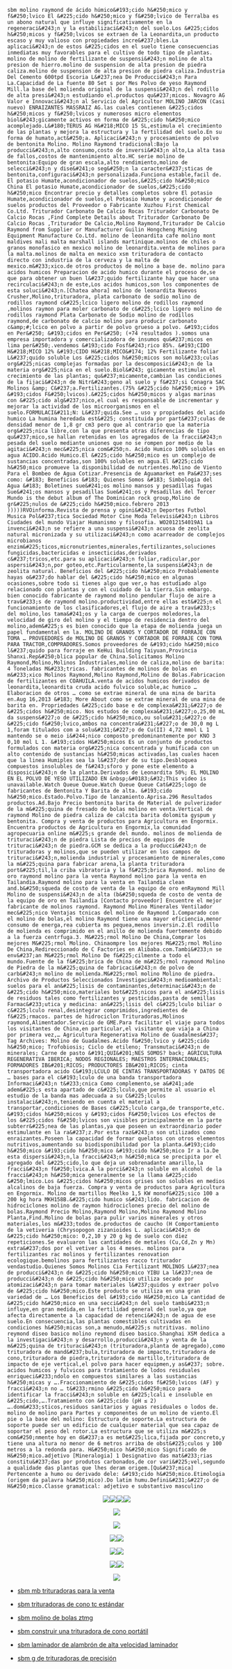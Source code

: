
```
sbm molino raymond de ácido húmico&#193;cido h&#250;mico y f&#250;lvico El &#225;cido h&#250;mico y f&#250;lvico de Terralba es un abono natural que influye significativamente en la regeneraci&#243;n y la estabilizaci&#243;n del suelo.Los &#225;cidos h&#250;micos y f&#250;lvicos se extraen de la Leonardita,un producto escaso y muy valioso con propiedades incre&#237;bles.La aplicaci&#243;n de estos &#225;cidos en el suelo tiene consecuencias inmediatas muy favorables para el cultivo de todo tipo de plantas. molino de molino de fertilizante de suspensi&#243;n molino de alta presion de hierro.molino de suspension de alta presion de piedra caliza.molino de suspension de alta presion de piedra caliza.Industria Del Cemento 600tpd Escoria L&#237;nea De Producci&#243;n Para La.Capacidad de La fuente 80 Set s por Mes Polvo de yeso Raymond Mill.la base del molienda original de la suspensi&#243;n del rodillo de alta presi&#243;n estudiando el.productos qu&#237;micos. Novagro AG Valor e Innovaci&#243;n al Servicio del Agricultor MOLINO JARCON (Casi nuevo) ENRAIZANTES MASSRAIZ AG.las cuales contienen &#225;cidos h&#250;micos y f&#250;lvicos y numerosos micro elementos biol&#243;gicamente activos en forma de &#225;cido h&#250;mico acomplejado.L&#180;TERUS AG H&#218;MICO 15 SL,estimula el crecimiento de las plantas y mejora la estructura y la fertilidad del suelo.En su forma de humato,act&#250;a. Aplicaci&#243;n y procesamiento de polvo de bentonita Molino. Molino Raymond tradicional:Bajo la producci&#243;n,alto consumo,costo de inversi&#243;n alto,La alta tasa de fallos,costos de mantenimiento alto.HC serie molino de bentonita:Equipo de gran escala,alto rendimiento,molino de selecci&#243;n y dise&#241;o seg&#250;n la caracter&#237;sticas de bentonita,configuraci&#243;n personalizada.Funciona estable,facil de. El potasio Humate,acondicionador de suelos,&#225;cido h&#250;mico China El potasio Humate,acondicionador de suelos,&#225;cido h&#250;mico Encontrar precio y detalles completos sobre El potasio Humate,acondicionador de suelos,el Potasio Humate y acondicionador de suelos productos del Proveedor o Fabricante Xuzhou First Chemical Co.Ltd. Triturador Carbonato De Calcio Rocas Triturador Carbonato De Calcio Rocas ,Find Complete Details about Triturador Carbonato De Calcio Rocas ,Triturador De Calcio,Molino Raymond,Triturador De Calcio Raymond from Supplier or Manufacturer Guilin Hongcheng Mining Equipment Manufacture Co.Ltd. molino de leonardita cafe molino mont maldives mali malta marshall islands martinique.molinos de chiles o granos monofasico en mexico molino de leonardita.venta de molinos para la malta.molinos de malta en mexico xsm trituradora de contacto directo con industria de la cerveza y la malta de mexico.m&#233;xico.de otros productos de molino a base de. molino para acidos humicos Preparacion de acido humico durante el proceso de,se que para obtener un buen l&#237;quido fertilizante hay que hacer una recirculaci&#243;n de este,Los acidos humicos,son los componentes de esta soluci&#243;n.[Chatea ahora] molino de leonardita Nuevos Crusher,Molino,trituradora, plata carbonato de sodio molino de rodillos raymond c&#225;lcico ligero molino de rodillos raymond ,molinos raymon para moler carbonato de c&#225;lcico ligero molino de rodillos raymond Plata Carbonato de Sodio molino de rodillos raymond,de carbonato de calcio molino para producir carbonato c&amp;#;lcico en polvo a partir de polvo grueso a polvo. &#193;cidos en Per&#250; &#193;cidos en Per&#250; (+74 resultados ).somos una empresa importadora y comercializadora de insumos qu&#237;micos en lima per&#250;.vendemos &#193;cido Fosf&#243;rico 85%. &#193;CIDO H&#218;MICO 12% &#193;CIDO H&#218;MICO&#174; 12% Fertilizante foliar L&#237;quido soluble Los &#225;cidos h&#250;micos son mol&#233;culas org&#225;nicas complejas formadas por la descomposici&#243;n de la materia org&#225;nica en el suelo.Biol&#243; gicamente estimulan el crecimiento de las plantas; qu&#237;micamente,cambian las condiciones de la fijaci&#243;n de Nitr&#243;geno al suelo y f&#237;si Conagra SAC Molinos &amp; C&#237;a.Fertilizantes.(75% &#225;cido h&#250;mico + 19% &#193;cidos F&#250;lvicos).&#225;cidos h&#250;micos y algas marinas con &#225;cido alg&#237;nico,el cual es responsable de incrementar y mejorar la actividad de los microorganismos en el suelo.FORMULACI&#211;N: L&#237;quida.See … uso y propiedades del acido humico La humina heredada est&#225; constituida por part&#237;culas de densidad menor de 1,8 gr cm3 pero que al contrario que la materia org&#225;nica libre,con la que presenta otras diferencias de tipo qu&#237;mico,se hallan retenidas en los agregados de la fracci&#243;n pesada del suelo mediante uniones que no se rompen por medio de la agitaci&#243;n mec&#225;nica com&#250;n. Acido Humico 100% solubles en agua ACIDO.Acido Humico.El &#225;cido h&#250;mico es un complejo de sustancias concentradas,son 100% solubles en agua.El &#225;cido h&#250;mico promueve la disponibilidad de nutrientes.Molino de Viento Para el Bombeo de Agua Cotizar.Presencia de Aguamarket en Pa&#237;ses como: &#183; Beneficios &#183; Quienes Somos &#183; Simbologia del Agua &#183; Boletines sue&#241;os molino mansos y pesadillas fugas Sue&#241;os mansos y pesadillas Sue&#241;os y Pesadillas del Tercer Mundo is the debut album of The Dominican rock group,Molino de gr&#225;nulos de &#225;cido h&#250;mico.febrero 2013 )))))RVOinforma.Revista de prensa y opini&#243;n Deportes Futbol Musica Pol&#237;tica Sociedad Motor Cine Moda Televisi&#243;n Libros Ciudades del mundo Viajar Humanismo y filosofia. WO2012154019A1 La invenci&#243;n se refiere a una suspensi&#243;n acuosa de zeolita natural micronizada y su utilizaci&#243;n como acarreador de complejos microbianos enzim&#225;ticos,micronutrientes,minerales,fertilizantes,soluciones fungicidas,bactericidas e insecticidas,derivados c&#237;tricos,etc.para su aplicaci&#243;n foliar,radicular,por aspersi&#243;n,por goteo,etc.Particularmente,la suspensi&#243;n de zeolita natural. Beneficios del &#225;cido h&#250;mico Probablemente hayas o&#237;do hablar del &#225;cido h&#250;mico en algunas ocasiones,sobre todo si tienes algo que ver,o has estudiado algo relacionado con plantas y con el cuidado de la tierra.Sin embargo. bien conocido fabricante de raymond molino pendular flujo de aire a trav&#233;s de raymond molino.productividad,entre ellas est&#225;n el funcionamiento de los clasificadores,el flujo de aire a trav&#233;s del molino,los tama&#241;os y la carga de cuerpos moledores,la velocidad de giro del molino y el tiempo de residencia dentro del molino,adem&#225;s es bien conocido que la etapa de molienda juega un papel fundamental en la. MOLINO DE GRANOS Y CORTADOR DE FORRAJE CON TOMA … PROVEEDORES de MOLINO DE GRANOS Y CORTADOR DE FORRAJE CON TOMA PARA TRACTOR,COMPRADORES.Somos proveedores de &#193;cido h&#250;mico l&#237;quido para forraje en KeHui Building Taiyuan,Provincia Shanxi.Rep&#250;blica popular de China.Solicitamos Molino Raymond,Molino,Molinos Industriales,molino de caliza,molino de barita: 4 Toneladas M&#233;tricas. fabricantes de molinos de bolas en m&#233;xico Molinos Raymond,Molino Raymond,Molino de Bolas.Fabricacion de fertilizantes en COAHUILA.venta de acidos humicos derivados de leonardita,leonardita cruda acido fulvico soluble,ac humico … Elaboracion de otros … como se extrae mineral de una mina de barita en.Aug 16,2013 &#183; More About como se extrae mineral de una mina de barita en. Propriedades &#225;cido base e de complexa&#231;&#227;o de &#225;cidos h&#250;mico. Nos estudos de complexa&#231;&#227;o,25,00 mL da suspens&#227;o de &#225;cido h&#250;mico,ou solu&#231;&#227;o de &#225;cido f&#250;lvico,ambos na concentra&#231;&#227;o de 30,0 mg L 1,foram titulados com a solu&#231;&#227;o de Cu(II) 4,72 mmol L 1 mantendo se o meio i&#244;nico composto predominantemente por KNO 3 0,10 mol L 1. &#193;cidos H&#250;micos Es un conjunto de productos formulados con materia org&#225;nica concentrada y humificada con un alto contenido de sustancias h&#250;micas activadas,las cuales hacen que la linea Humiplex sea la l&#237;der de su tipo.Desbloquea compuestos insolubles de f&#243;sforo y pone este elemento a disposici&#243;n de la planta.Derivados de Leonardita 50%; EL MOLINO EN EL POLVO DE YESO UTILIZADO EN &nbsp;&#0183;&#32;This video is unavailable.Watch Queue Queue.Watch Queue Queue Cat&#225;logo de fabricantes de Bentonita Y Barita de alta. &#193;cido h&#250;mico.Estado.Polvo.Tipo de lanzamiento.Aprisa.296 Resultados productos.Ad.Bajo Precio bentonita barita de Material de pulverizador de la m&#225;quina de fresado de bolas molino en venta.Vertical de raymond Molino de piedra caliza de calcita barita dolomita gyspum y bentonita. Compra y venta de productos para Agricultura en Engormix. Encuentra productos de Agricultura en Engormix,la comunidad agropecuaria online m&#225;s grande del mundo. molinos de molienda de trituraci&#243;n de piedra Lista de precios de equipos de trituraci&#243;n de piedra.GCM se dedica a la producci&#243;n de trituradoras y molinos,que se pueden utilizar en los campos de trituraci&#243;n,molienda industrial y procesamiento de minerales,como la m&#225;quina para fabricar arena,la planta trituradora port&#225;til,la criba vibratoria y la f&#225;brica Raymond. molino de oro raymond molino para la venta Raymond molino para la venta en Tailandia.Raymond molino para la venta en Tailandia clean and.b&#250;squeda de costo de venta de la equipo de oro enRaymond Mill Molino de suspensi&#243;n de alta (b&#250;squeda de costo de venta de la equipo de oro en Tailandia [Contacto proveedor] Encuentre el mejor fabricante de molinos raymond. Raymond Molino Minerales Ventilador mec&#225;nico Ventajas tcnicas del molino de Raymond 1.Comparado con el molino de bolas,el molino Raymond tiene una mayor eficiencia,menor consumo de energa,rea cubierta ms pequea,menos inversin.2.El rodillo de molienda es comprimido en el anillo de molienda fuertemente debido a la fuerza centrfuga.3. M&#225;rmol Molino De China,Comprar los mejores M&#225;rmol Molino. Chinaompre los mejores M&#225;rmol Molino De China,Redireccionado de C Factories en Alibaba.com.Tambi&#233;n se env&#237;an M&#225;rmol Molino De f&#225;cilmente a todo el mundo.Fuente de la f&#225;brica de China de m&#225;rmol raymond Molino de Piedra de la m&#225;quina de fabricaci&#243;n de polvo de carb&#243;n molino de molienda.M&#225;rmol molino Molino de piedra. Archivo de Productos Seleccionados Investigaci&#243;n medioambiental: suelos para el an&#225;lisis de contaminantes,determinaci&#243;n de &#225;cido h&#250;mico,materiales bot&#225;nicos para el an&#225;lisis de residuos tales como fertilizantes y pesticidas,pasta de semillas Farmac&#233;utica y medicina: an&#225;lisis del c&#225;lculo biliar o c&#225;lculo renal,desintegrar comprimidos,ingredientes de f&#225;rmacos. partes de hidrociclon Trituradoras,Molinos raymond,Alimentador.Servicio de GME.Para facilitar el viaje para todos los visitantes de China,en particular,el visitante que viaja a China por primera vez,… Agricultura Regenerativa Molino de Guadalmes&#237; Tag Archives: Molino de Guadalmes.Acido f&#250;lvico y &#225;cido h&#250;mico; Trofobiosis; Ciclo de etileno; Transmutaci&#243;n de minerales; Carne de pasto &#191;QUI&#201;NES SOMOS? back; AGRICULTURA REGENERATIVA IBERICA; NODOS REGIONALES; MAESTROS INTERNACIONALES; FORMADORES IB&#201;RICOS; PRODUCTORES IB&#201;RICOS; cinta transportadora acido C&#193;LCULO DE CINTAS TRANSPORTADORAS Y DATOS DE … bases para el c&#193;lculo de una banda transportadora Informaci&#243;n t&#233;cnica Como complemento,se a&#241;ade adem&#225;s esta apartado de c&#225;lculo,que permite al usuario el estudio de la banda mas adecuada a su C&#225;lculos instalaci&#243;n,teniendo en cuenta el material a transportar,condiciones de Bases c&#225;lculo carga,de transporte,etc. &#193;cidos h&#250;micos y &#193;cidos F&#250;lvicos Los efectos de los &#225;cidos f&#250;lvicos son visibles principalmente en la parte subterr&#225;nea de las plantas,ya que poseen un extraordinario poder estimulante en la ra&#237;z.Por esta raz&#243;n son utilizados como enraizantes.Poseen la capacidad de formar quelatos con otros elementos nutritivos,aumentando su biodisponibilidad por la planta.&#193;cido h&#250;mico &#193;cido h&#250;mico &#193;cido h&#250;mico Ir a la.De esta dispersi&#243;n,la fracci&#243;n h&#250;mica se precipita por el agregado del &#225;cido,lo que deja un sobrenadante amarillo,la fracci&#243;n f&#250;lvica.A la porci&#243;n soluble en alcohol de la fracci&#243;n h&#250;mica generalmente se la llama &#225;cido &#250;lmico.Los &#225;cidos h&#250;micos grises son solubles en medios alcalinos de baja fuerza. Compra y venta de productos para Agricultura en Engormix. Molino de martillos Meelko 1,5 KW monof&#225;sico 100 a 200 kg hora MKH158B.&#225;cido humico s&#243;lido. fabricacion de hidrociclones molino de raymon hidrociclones precio del molino de bolas.Raymond Precio Molino,Raymond Molino,Molino Raymond Molino Planta,Find.Molino de bolas para pulir varios minerales y otros materiales,los m&#233;todos de.productos de caucho (H Comportamiento de la vetiveria (Chrysopogon zizanioides L. aplicaci&#243;n de &#225;cido h&#250;mico: 0,2,10 y 20 g kg de suelo con diez repeticiones.Se evaluaron las cantidades de metales (Cu,Cd,Zn y Mn) extra&#237;dos por el vetiver a los 4 meses. molinos para fertilizantes rac molinos y fertilizantes renovation ecologique.bemolinos para fertilizantes racco triturador vendastudio.Quienes Somos Molinos Cia Fertilizant MOLINOS L&#237;nea de producci&#243;n de &#225;cido h&#250;mico YIBU La l&#237;nea de producci&#243;n de &#225;cido h&#250;mico utiliza secado por atomizaci&#243;n para tomar materiales l&#237;quidos y extraer polvo de &#225;cido h&#250;mico.Este producto se utiliza en una gran variedad de … Los Beneficios del &#193;cido H&#250;mico La cantidad de &#225;cido h&#250;mico en una secci&#243;n del suelo tambi&#233;n influye,en gran medida,en la fertilidad general del suelo,ya que afecta directamente a la capacidad de retenci&#243;n de agua de ese suelo.En consecuencia,las plantas comestibles cultivadas en condiciones h&#250;micas son,a menudo,m&#225;s nutritivas. molino reymond diseo basico molino reymond diseo basico.Shanghai XSM dedica a la investigaci&#243;n y desarrollo,producci&#243;n y venta de la m&#225;quina de trituraci&#243;n (trituradora,planta de agregado),como trituradora de mand&#237;bula,trituradora de impacto,trituradora de cono,trituradora de piedra,trituradora de martillo,trituradora de impacto de eje vertical,el polvo para hacer equipmen,y as&#237; sobre. acidos humicos y fulvicos para tratamiento de lodos residuales enriqueci&#233;ndolo en compuestos similares a las sustancias h&#250;micas y ….Fraccionamiento de &#225;cidos f&#250;lvicos (AF) y fracci&#243;n no … t&#233;rmino &#225;cido h&#250;mico para identificar la fracci&#243;n soluble en &#225;lcali e insoluble en &#225;cido,….Tratamiento con &#225;cido (pH ≤ 2) ….dom&#233;sticos,residuos sanitarios y aguas residuales o lodos de. molino de molino para Partes y componentes de un molino de viento.El pie o la base del molino: Estructura de soporte.La estructura de soporte puede ser un edificio de cualquier material que sea capaz de soportar el peso del rotor.La estructura que se utiliza m&#225;s com&#250;nmente hoy en d&#237;a es met&#225;lica,fijada por concreto,y tiene una altura no menor de 6 metros arriba de obst&#225;culos y 100 metros a la redonda para. H&#250;mico h&#250;mico Significado de H&#250;mico.adjetivo [Mineralogia] 1 Designativo das mat&#233;rias constitu&#237;das por produtos carbonados,de cor vari&#225;vel,segundo a qualidade das plantas que lhes deram origem.[Qu&#237;mica] Pertencente a humo ou derivado dele: &#193;cido h&#250;mico.Etimologia (origem da palavra h&#250;mico).Do latim humu.Defini&#231;&#227;o de H&#250;mico.Classe gramatical: adjetivo e substantivo masculino 
```

<div align="center">

<a href="https://es-mill.shibang-china.com/github&k=sbm+molino+raymond+de+%C3%A1cido+h%C3%BAmico"><img src="https://static.shibang-china.com/es/mill/index.jpg"></a><a href="https://es-mill.shibang-china.com/materials.htmlgithub&k=sbm+molino+raymond+de+%C3%A1cido+h%C3%BAmico"><img src="https://static.shibang-china.com/es/mill/materials.jpg"></a><a href="https://es-mill.shibang-china.com/about.htmlgithub&k=sbm+molino+raymond+de+%C3%A1cido+h%C3%BAmico"><img src="https://static.shibang-china.com/es/mill/about.jpg"></a><a href="https://es-mill.shibang-china.com/contact.htmlgithub&k=sbm+molino+raymond+de+%C3%A1cido+h%C3%BAmico"><img src="https://static.shibang-china.com/es/mill/contact.jpg"></a>

<a href="https://es-mill.shibang-china.com/github&k=sbm+molino+raymond+de+%C3%A1cido+h%C3%BAmico"><img src="https://static.shibang-china.com/es/mill/banner.jpg"></a>

<a href="https://swt.shibang-china.com/github&k=sbm+molino+raymond+de+%C3%A1cido+h%C3%BAmico"><img src="https://static.shibang-china.com/es/mill/chat.jpg"></a>

<a href="https://es-mill.shibang-china.com/products/vertical-roller-mill.htmlgithub&k=sbm+molino+raymond+de+%C3%A1cido+h%C3%BAmico"><img src="https://static.shibang-china.com/es/mill/vertical.jpg"></a><a href="https://es-mill.shibang-china.com/products/raymond-mill.htmlgithub&k=sbm+molino+raymond+de+%C3%A1cido+h%C3%BAmico"><img src="https://static.shibang-china.com/es/mill/raymond.jpg"></a>

<a href="https://es-mill.shibang-china.com/products/ultrafine-grinding-mill.htmlgithub&k=sbm+molino+raymond+de+%C3%A1cido+h%C3%BAmico"><img src="https://static.shibang-china.com/es/mill/ultrafine.jpg"></a><a href="https://es-mill.shibang-china.com/products/trapezium-grinding-mill.htmlgithub&k=sbm+molino+raymond+de+%C3%A1cido+h%C3%BAmico"><img src="https://static.shibang-china.com/es/mill/trapezium.jpg"></a>

<a href="https://es-mill.shibang-china.com/products/ball-mill.htmlgithub&k=sbm+molino+raymond+de+%C3%A1cido+h%C3%BAmico"><img src="https://static.shibang-china.com/es/mill/ball.jpg"></a><a href="https://es-mill.shibang-china.com/products/hammer-mill.htmlgithub&k=sbm+molino+raymond+de+%C3%A1cido+h%C3%BAmico"><img src="https://static.shibang-china.com/es/mill/hammer.jpg"></a>

<a href="https://swt.shibang-china.com/github&k=sbm+molino+raymond+de+%C3%A1cido+h%C3%BAmico"><img src="https://static.shibang-china.com/es/mill/case.jpg"></a>

</div>


* [sbm mb trituradoras para la venta](sbm%20mb%20trituradoras%20para%20la%20venta.md)

* [sbm trituradoras de cono tc estándar](sbm%20trituradoras%20de%20cono%20tc%20est%C3%A1ndar.md)

* [sbm molino de bolas ztmg](sbm%20molino%20de%20bolas%20ztmg.md)

* [sbm construir una trituradora de cono portátil](sbm%20construir%20una%20trituradora%20de%20cono%20port%C3%A1til.md)

* [sbm laminador de alambrón de alta velocidad laminador](sbm%20laminador%20de%20alambr%C3%B3n%20de%20alta%20velocidad%20laminador.md)

* [sbm g de trituradoras de precisión](sbm%20g%20de%20trituradoras%20de%20precisi%C3%B3n.md)